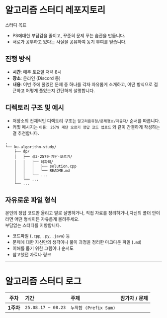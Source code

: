 ﻿# 알고리즘 스터디 레포지토리
스터디 목표
- PS에대한 부담감을 줄이고, 꾸준히 문제 푸는 습관을 만듭니다.   
- 서로가 공부하고 있다는 사실을 공유하여 동기 부여를 얻습니다.

## 진행 방식
- **시간**: 매주 토요일 저녁 8시
- **장소**: 온라인 (Discord 등)
- **내용**: 이번 주에 풀었던 문제 중 하나를 각자 자유롭게 소개하고, 어떤 방식으로 접근하고 어떻게 풀었는지 간단하게 설명합니다.

## 디렉토리 구조 및 예시

- 저장소의 전체적인 디렉토리 구조는 `알고리즘유형/문제정보/제출자/` 순서를 따릅니다.   
- 커밋 메시지는 `이름: 2579 계단 오르기 정답 코드 업로드` 와 같이 간결하게 작성하는걸 추천합니다.


```
.
└── ku-algorithm-study/
    ├── dp/
    │   ├── 실3-2579-계단-오르기/
    │   │   ├── 헤파리/
    │   │   │   ├── solution.cpp
    │   │   │   └── README.md
    │   │   └── ...
    │   └── ...
    └── ...
```

## 자유로운 파일 형식
본인의 정답 코드만 올리고 말로 설명하거나, 직접 자료를 정리하거나,자신의 폴더 안이라면 어떤 형식이든 자유롭게 올려주세요.   
부담없는 스터디를 지향합니다.

- 코드파일 (`.cpp`, `.py`, `.java`) 등
- 문제에 대한 자신만의 생각이나 풀이 과정을 정리한 마크다운 파일 (`.md`)
- 이해를 돕기 위한 그림이나 순서도
- 참고했던 자료나 링크

---

# 알고리즘 스터디 로그

| 주차 | 기간 | 주제 | 참가자 / 문제 |
| :--: | :-- | :--- | :--- |
| **1주차** | `25.08.17 ~ 08.23` | `누적합 (Prefix Sum)` | |


